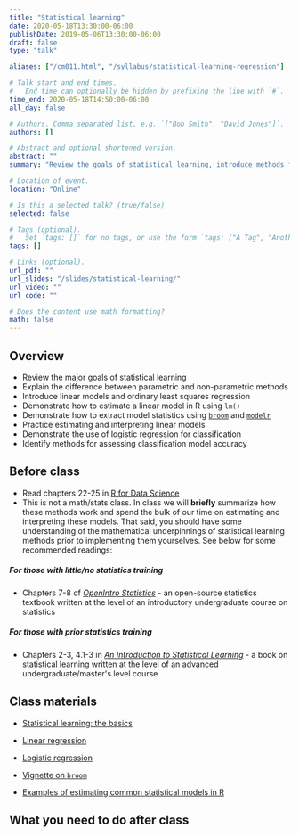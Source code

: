```yaml
---
title: "Statistical learning"
date: 2020-05-18T13:30:00-06:00
publishDate: 2019-05-06T13:30:00-06:00
draft: false
type: "talk"

aliases: ["/cm011.html", "/syllabus/statistical-learning-regression"]

# Talk start and end times.
#   End time can optionally be hidden by prefixing the line with `#`.
time_end: 2020-05-18T14:50:00-06:00
all_day: false

# Authors. Comma separated list, e.g. `["Bob Smith", "David Jones"]`.
authors: []

# Abstract and optional shortened version.
abstract: ""
summary: "Review the goals of statistical learning, introduce methods for linear/logistic regression, and practice working with model objects in R."

# Location of event.
location: "Online"

# Is this a selected talk? (true/false)
selected: false

# Tags (optional).
#   Set `tags: []` for no tags, or use the form `tags: ["A Tag", "Another Tag"]` for one or more tags.
tags: []

# Links (optional).
url_pdf: ""
url_slides: "/slides/statistical-learning/"
url_video: ""
url_code: ""

# Does the content use math formatting?
math: false
---
```




## Overview

* Review the major goals of statistical learning
* Explain the difference between parametric and non-parametric methods
* Introduce linear models and ordinary least squares regression
* Demonstrate how to estimate a linear model in R using `lm()`
* Demonstrate how to extract model statistics using [`broom`](https://cran.r-project.org/web/packages/broom/index.html) and [`modelr`](https://github.com/hadley/modelr)
* Practice estimating and interpreting linear models
* Demonstrate the use of logistic regression for classification
* Identify methods for assessing classification model accuracy

## Before class

* Read chapters 22-25 in [R for Data Science](http://r4ds.had.co.nz/)
* This is not a math/stats class. In class we will **briefly** summarize how these methods work and spend the bulk of our time on estimating and interpreting these models. That said, you should have some understanding of the mathematical underpinnings of statistical learning methods prior to implementing them yourselves. See below for some recommended readings:

##### For those with little/no statistics training

* Chapters 7-8 of [*OpenIntro Statistics*](https://www.openintro.org/stat/textbook.php?stat_book=os) - an open-source statistics textbook written at the level of an introductory undergraduate course on statistics

##### For those with prior statistics training

* Chapters 2-3, 4.1-3 in [*An Introduction to Statistical Learning*](http://link.springer.com.proxy.uchicago.edu/book/10.1007%2F978-1-4614-7138-7) - a book on statistical learning written at the level of an advanced undergraduate/master's level course

## Class materials

* [Statistical learning: the basics](/notes/statistical-learning/)
* [Linear regression](/notes/linear-models/)
* [Logistic regression](/notes/logistic-regression/)

* [Vignette on `broom`](https://cran.r-project.org/web/packages/broom/vignettes/broom.html)
* [Examples of estimating common statistical models in R](http://www.ats.ucla.edu/stat/dae/)

## What you need to do after class
